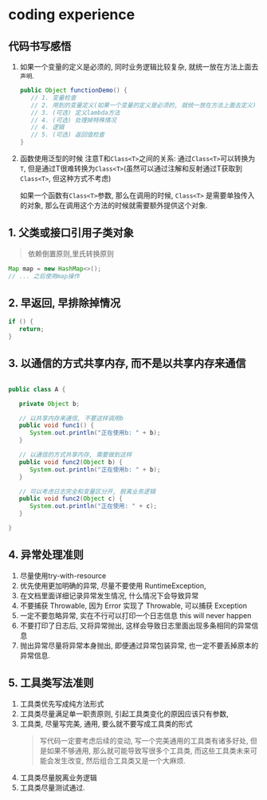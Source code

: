 # coding experience

## 代码书写感悟

1. 如果一个变量的定义是必须的, 同时业务逻辑比较复杂, 就统一放在方法上面去`声明`.

   ```java
   public Object functionDemo() {
      // 1. 变量检查
      // 2. 用到的变量定义(如果一个变量的定义是必须的, 就统一放在方法上面去定义)
      // 3. (可选) 定义lambda方法
      // 4. (可选) 处理掉特殊情况
      // 4. 逻辑
      // 5. (可选) 返回值检查
   }

   ```

2. 函数使用泛型的时候
   注意T和`Class<T>`之间的关系: 通过`Class<T>`可以转换为`T`, 但是通过T很难转换为`Class<T>`(虽然可以通过注解和反射通过T获取到`Class<T>`, 但这种方式不考虑)

   如果一个函数有`Class<T>`参数, 那么在调用的时候, `Class<T>` 是需要单独传入的对象, 那么在调用这个方法的时候就需要额外提供这个对象.

## 1. 父类或接口引用子类对象

> 依赖倒置原则,里氏转换原则

   ```java
   Map map = new HashMap<>();
   // ... 之后使用map操作
   ```

## 2. 早返回, 早排除掉情况

   ```java
   if () {
      return;
   }
   ```

## 3. 以通信的方式共享内存, 而不是以共享内存来通信

```java

public class A {

   private Object b;

   // 以共享内存来通信, 不要这样调用b
   public void func1() {
      System.out.println("正在使用b: " + b);
   }

   // 以通信的方式共享内存, 需要做到这样
   public void func2(Object b) {
      System.out.println("正在使用b: " + b);
   }

   // 可以考虑日志完全和变量区分开, 脱离业务逻辑
   public void func2(Object c) {
      System.out.println("正在使用: " + c);
   }

}

```

## 4. 异常处理准则

1. 尽量使用try-with-resource
2. 优先使用更加明确的异常, 尽量不要使用 RuntimeException, 
3. 在文档里面详细记录异常发生情况, 什么情况下会导致异常
4. 不要捕获 Throwable, 因为 Error 实现了 Throwable, 可以捕获 Exception
5. 一定不要忽略异常, 实在不行可以打印一个日志信息 this will never happen
6. 不要打印了日志后, 又将异常抛出, 这样会导致日志里面出现多条相同的异常信息
7. 抛出异常尽量将异常本身抛出, 即便通过异常包装异常, 也一定不要丢掉原本的异常信息.

## 5. 工具类写法准则

1. 工具类优先写成纯方法形式
2. 工具类尽量满足单一职责原则, 引起工具类变化的原因应该只有参数, 
3. 工具类, 尽量写完美, 通用, 要么就不要写成工具类的形式
   > 写代码一定要考虑后续的变动, 写一个完美通用的工具类有诸多好处, 但是如果不够通用, 那么就可能导致写很多个工具类, 而这些工具类未来可能会发生改变, 然后组合工具类又是一个大麻烦.
4. 工具类尽量脱离业务逻辑
5. 工具类尽量测试通过.





